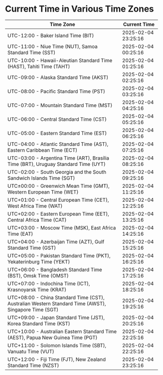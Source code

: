 # Current Time in Various Time Zones

| Time Zone | Current Time |
|-----------|--------------|
| UTC-12:00 - Baker Island Time (BIT) | 2025-02-04 23:25:16 |
| UTC-11:00 - Niue Time (NUT), Samoa Standard Time (SST) | 2025-02-04 00:25:16 |
| UTC-10:00 - Hawaii-Aleutian Standard Time (HAST), Tahiti Time (TAHT) | 2025-02-04 01:25:16 |
| UTC-09:00 - Alaska Standard Time (AKST) | 2025-02-04 02:25:16 |
| UTC-08:00 - Pacific Standard Time (PST) | 2025-02-04 03:25:16 |
| UTC-07:00 - Mountain Standard Time (MST) | 2025-02-04 04:25:16 |
| UTC-06:00 - Central Standard Time (CST) | 2025-02-04 05:25:16 |
| UTC-05:00 - Eastern Standard Time (EST) | 2025-02-04 06:25:16 |
| UTC-04:00 - Atlantic Standard Time (AST), Eastern Caribbean Time (ECT) | 2025-02-04 07:25:16 |
| UTC-03:00 - Argentina Time (ART), Brasília Time (BRT), Uruguay Standard Time (UYT) | 2025-02-04 08:25:16 |
| UTC-02:00 - South Georgia and the South Sandwich Islands Time (SGT) | 2025-02-04 09:25:16 |
| UTC±00:00 - Greenwich Mean Time (GMT), Western European Time (WET) | 2025-02-04 11:25:16 |
| UTC+01:00 - Central European Time (CET), West Africa Time (WAT) | 2025-02-04 12:25:16 |
| UTC+02:00 - Eastern European Time (EET), Central Africa Time (CAT) | 2025-02-04 13:25:16 |
| UTC+03:00 - Moscow Time (MSK), East Africa Time (EAT) | 2025-02-04 14:25:16 |
| UTC+04:00 - Azerbaijan Time (AZT), Gulf Standard Time (GST) | 2025-02-04 15:25:16 |
| UTC+05:00 - Pakistan Standard Time (PKT), Yekaterinburg Time (YEKT) | 2025-02-04 16:25:16 |
| UTC+06:00 - Bangladesh Standard Time (BST), Omsk Time (OMST) | 2025-02-04 17:25:16 |
| UTC+07:00 - Indochina Time (ICT), Krasnoyarsk Time (KRAT) | 2025-02-04 18:25:16 |
| UTC+08:00 - China Standard Time (CST), Australian Western Standard Time (AWST), Singapore Time (SGT) | 2025-02-04 19:25:16 |
| UTC+09:00 - Japan Standard Time (JST), Korea Standard Time (KST) | 2025-02-04 20:25:16 |
| UTC+10:00 - Australian Eastern Standard Time (AEST), Papua New Guinea Time (PGT) | 2025-02-04 22:25:16 |
| UTC+11:00 - Solomon Islands Time (SBT), Vanuatu Time (VUT) | 2025-02-04 22:25:16 |
| UTC+12:00 - Fiji Time (FJT), New Zealand Standard Time (NZST) | 2025-02-04 23:25:16 |
